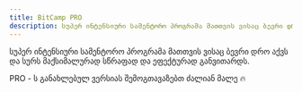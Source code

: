 ```yaml
---
title: BitCamp PRO
description: სუპერ ინტენსიური სამენტორო პროგრამა მათთვის ვისაც ბევრი დრო აქვს და სურს მაქსიმალურად სწრაფად და ეფექტურად განვითარდს.
---
```


სუპერ ინტენსიური სამენტორო პროგრამა მათთვის ვისაც ბევრი დრო აქვს და სურს მაქსიმალურად სწრაფად და ეფექტურად განვითარდს.

PRO - ს განახლებულ ვერსიას შემოგთავაზებთ ძალიან მალე 🔥